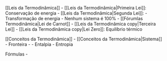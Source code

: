 [[Leis da Termodinâmica]]
	- [[Leis da Termodinâmica|Primeira Lei]]: Conservação de energia
	- [[Leis da Termodinâmica|Segunda Lei]]: 
		- Transformação de energia
		- Nenhum sistema é 100%
		- [[Fórumlas Termodinâmica|Lei de Carnot]]
	- [[Leis da Termodinâmica copy|Terceira Lei]]
	- [[Leis da Termodinâmica copy|Lei Zero]]: Equilíbrio térmico

[[Conceitos da Termodinâmica]]
	- [[Conceitos da Termodinâmica|Sistema]]
	- Fronteira
	- 
	- Entalpia
	- Entropia

Fórmulas
	- 